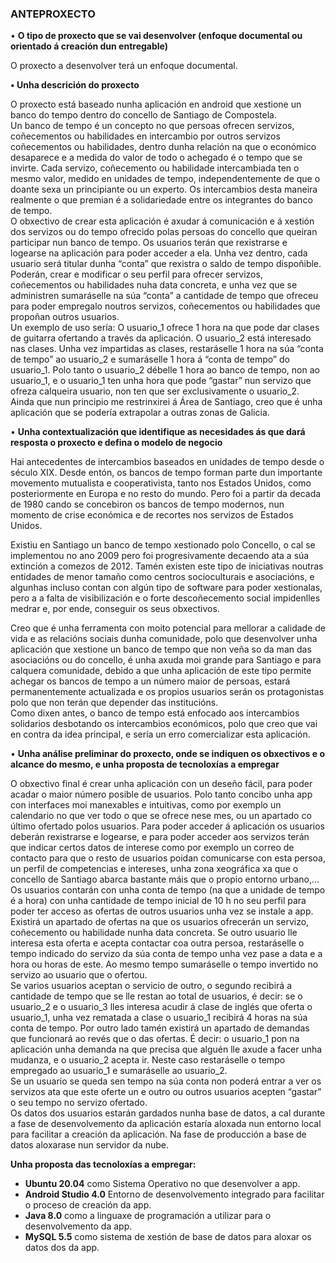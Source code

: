 ### ANTEPROXECTO  

• **O tipo de proxecto que se vai desenvolver (enfoque documental ou orientado á creación dun entregable)**

O proxecto a desenvolver terá un enfoque documental.

**• Unha descrición do proxecto**  

O proxecto está baseado nunha aplicación en android que xestione un banco do tempo dentro do concello de Santiago de Compostela.  
Un banco de tempo é un concepto no que persoas ofrecen servizos, coñecementos ou 	habilidades en intercambio por outros servizos coñecementos ou habilidades, dentro dunha 	relación na que o económico desaparece e a medida do valor de todo o achegado é o tempo 	que se invirte. Cada servizo, coñecemento ou habilidade intercambiada ten o mesmo valor, 	medido en unidades de tempo, independentemente de que o doante sexa un principiante ou 	un experto. Os intercambios desta maneira realmente o que premian é a solidariedade entre 	os integrantes do banco de tempo.  
O obxectivo de crear esta aplicación é axudar á comunicación e á xestión dos servizos ou do 	tempo ofrecido polas persoas do concello que queiran participar nun banco de tempo.
  Os usuarios terán que rexistrarse e logearse na aplicación para poder acceder a ela. Unha vez dentro, cada usuario será titular dunha “conta” que rexistra o saldo de tempo dispoñible. Poderán, crear e modificar o seu perfil para ofrecer servizos, coñecementos ou habilidades nuha data concreta, e unha vez que se administren sumaráselle na súa “conta” a cantidade de tempo que ofreceu para poder empregalo noutros servizos, coñecementos ou habilidades que propoñan outros usuarios.   
  Un exemplo de uso sería: O usuario_1 ofrece 1 hora na que pode dar clases de guitarra ofertando a través da aplicación. O usuario_2 está interesado nas clases. Unha vez impartidas as clases, restaráselle 1 hora na súa “conta de tempo” ao usuario_2 e sumaráselle 1 hora á “conta de tempo” do usuario_1. Polo tanto o usuario_2 débelle 1 hora ao banco de tempo, non ao usuario_1, e o usuario_1 ten unha hora que pode “gastar” nun servizo que ofreza calqueira usuario, non ten que ser exclusivamente o usuario_2.  
Ainda que nun principio me restrinxirei á Área de Santiago, creo que é unha aplicación que 	se podería extrapolar a outras zonas de Galicia.

• **Unha contextualización que identifique as necesidades ás que dará resposta o proxecto e defina o modelo de negocio**

  Hai antecedentes de intercambios baseados en unidades de tempo desde o século XIX. Desde entón, os bancos de tempo forman parte dun importante movemento mutualista e cooperativista, tanto nos Estados Unidos, como posteriormente en Europa e no resto do mundo.  Pero foi a partir da decada de 1980 cando se concebiron os bancos de tempo modernos, nun momento de crise económica e de recortes nos servizos de Estados Unidos.

Existiu en Santiago un banco de tempo xestionado polo Concello, o cal se implementou  no  	ano 2009 pero foi progresivamente decaendo ata a súa extinción a comezos de 2012. 	Tamén existen este tipo de iniciativas noutras entidades de menor tamaño como centros 	socioculturais e asociacións, e algunhas incluso contan con algún tipo de software para 	poder xestionalas, pero a a falta de visibilización e o forte descoñecemento social 	impidenlles medrar e, por ende, conseguir os seus obxectivos.  

Creo que é unha ferramenta con moito potencial para mellorar a calidade de vida e as 	relacións sociais dunha comunidade, polo que desenvolver unha aplicación que xestione un 	banco de tempo que non veña so da man das asociacións ou do concello, é unha axuda moi 	grande para Santiago e para calquera comunidade,  debido a que unha aplicación de este tipo 	permite achegar os bancos de tempo a un número maior de persoas, estará permanentemente 	actualizada e os propios usuarios serán os protagonistas polo que non terán que depender  	das institucións.  
Como dixen antes, o banco de tempo está enfocado aos intercambios solidarios desbotando 	os intercambios económicos, polo que creo que vai en contra da idea principal, e sería un 	erro comercializar esta aplicación.

• **Unha análise preliminar do proxecto, onde se indiquen os obxectivos e o alcance do mesmo, e unha proposta de tecnoloxías a empregar**

  O obxectivo final é crear unha aplicación con un deseño fácil, para poder acadar o maior número posible de usuarios. Polo tanto concibo unha app con interfaces moi manexables e intuitivas, como por exemplo un calendario no que ver todo o que se ofrece nese mes, ou un apartado co último ofertado polos usuarios.
  Para poder acceder á aplicación os usuarios deberán rexistrarse e logearse, e para poder acceder aos servizos terán que indicar certos datos de interese como por exemplo un correo de contacto para que o resto de usuarios poidan comunicarse con esta persoa, un perfil de competencias e intereses, unha zona xeográfica xa que o concello de Santiago abarca bastante máis que o propio entorno urbano,...  
  Os usuarios contarán con unha conta de tempo (na que a unidade de tempo é a hora) con unha cantidade de tempo inicial de 10 h no seu perfil para poder ter acceso as ofertas de outros usuarios unha vez se instale a app.
  Existirá un apartado de ofertas na que os usuarios ofrecerán un servizo, coñecemento ou habilidade nunha data concreta. Se outro usuario lle interesa esta oferta e acepta contactar coa outra persoa, restaráselle o tempo indicado do servizo da súa conta de tempo unha vez pase a data e a hora ou horas de este. Ao mesmo tempo sumaráselle o tempo invertido no servizo ao usuario que o ofertou.  
  Se varios usuarios aceptan o servicio de outro, o segundo recibirá a cantidade de tempo que se lle restan ao total de usuarios, é decir: se o usuario_2 e o usuario_3 lles interesa acudir á clase de inglés que oferta o usuario_1, unha vez rematada a clase o usuario_1 recibirá 4 horas na súa conta de tempo.
  Por outro lado tamén existirá un apartado de demandas que funcionará ao revés que o das ofertas. É decir: o usuario_1 pon na aplicación unha demanda na que precisa que alguén lle axude a facer unha mudanza, e o usuario_2 acepta ir. Neste caso restaráselle o tempo empregado ao usuario_1 e sumaráselle ao usuario_2.  
  Se un usuario se queda sen tempo na súa conta non poderá entrar a ver os servizos ata que este oferte un e outro ou outros usuarios acepten “gastar” o seu tempo no servizo ofertado.  
  Os datos dos usuarios estarán gardados nunha base de datos, a cal durante a fase de desenvolvemento da aplicación estaría aloxada nun entorno local para facilitar a creación da aplicación. Na fase de producción a base de datos aloxarase nun servidor da nube.

  **Unha proposta das tecnoloxías a empregar:**
  - **Ubuntu 20.04** como Sistema Operativo no que desenvolver a app.
  - **Android Studio 4.0** Entorno de desenvolvemento integrado para facilitar o proceso de creación da app.
  - **Java 8.0** como a linguaxe de programación a utilizar para o desenvolvemento da app.
  - **MySQL 5.5** como sistema de xestión de base de datos para aloxar os datos dos da app.
